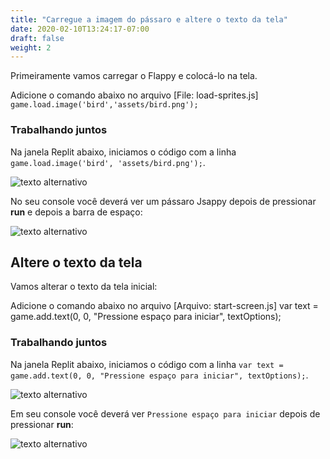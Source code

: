 ```yaml
---
title: "Carregue a imagem do pássaro e altere o texto da tela"
date: 2020-02-10T13:24:17-07:00
draft: false
weight: 2
---
```


Primeiramente vamos carregar o Flappy e colocá-lo na tela.

Adicione o comando abaixo no arquivo [File: load-sprites.js]
      ```
      game.load.image('bird','assets/bird.png');
       ```
       
### Trabalhando juntos

Na janela Replit abaixo, iniciamos o código com a linha `game.load.image('bird', 'assets/bird.png');`.

![texto alternativo](../img/loadbird.png "imagem para adicionar o pássaro no arquivo")

No seu console você deverá ver um pássaro Jsappy depois de pressionar **run** e depois a barra de espaço:

![texto alternativo](../img/loadbird_output.png "imagem de pássaro na saída")

## Altere o texto da tela

Vamos alterar o texto da tela inicial:

Adicione o comando abaixo no arquivo [Arquivo: start-screen.js]
     var text = game.add.text(0, 0, "Pressione espaço para iniciar", textOptions);
     
### Trabalhando juntos

Na janela Replit abaixo, iniciamos o código com a linha `var text = game.add.text(0, 0, "Pressione espaço para iniciar", textOptions);`.

![texto alternativo](../img/startscreen.png "imagem para adicionar o pássaro no arquivo")

Em seu console você deverá ver `Pressione espaço para iniciar` depois de pressionar **run**:

![texto alternativo](../img/startscreen_output.png "imagem de pássaro na saída")
